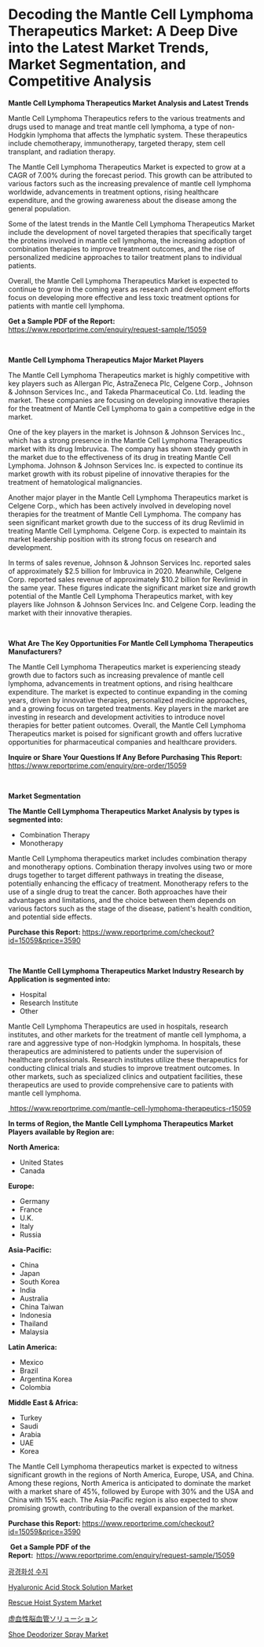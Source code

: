 <p><h1>Decoding the Mantle Cell Lymphoma Therapeutics Market: A Deep Dive into the Latest Market Trends, Market Segmentation, and Competitive Analysis</h1></p><p><strong>Mantle Cell Lymphoma Therapeutics Market Analysis and Latest Trends</strong></p>
<p><p>Mantle Cell Lymphoma Therapeutics refers to the various treatments and drugs used to manage and treat mantle cell lymphoma, a type of non-Hodgkin lymphoma that affects the lymphatic system. These therapeutics include chemotherapy, immunotherapy, targeted therapy, stem cell transplant, and radiation therapy.</p><p>The Mantle Cell Lymphoma Therapeutics Market is expected to grow at a CAGR of 7.00% during the forecast period. This growth can be attributed to various factors such as the increasing prevalence of mantle cell lymphoma worldwide, advancements in treatment options, rising healthcare expenditure, and the growing awareness about the disease among the general population.</p><p>Some of the latest trends in the Mantle Cell Lymphoma Therapeutics Market include the development of novel targeted therapies that specifically target the proteins involved in mantle cell lymphoma, the increasing adoption of combination therapies to improve treatment outcomes, and the rise of personalized medicine approaches to tailor treatment plans to individual patients.</p><p>Overall, the Mantle Cell Lymphoma Therapeutics Market is expected to continue to grow in the coming years as research and development efforts focus on developing more effective and less toxic treatment options for patients with mantle cell lymphoma.</p></p>
<p><strong>Get a Sample PDF of the Report:&nbsp;</strong> <a href="https://www.reportprime.com/enquiry/request-sample/15059">https://www.reportprime.com/enquiry/request-sample/15059</a></p>
<p>&nbsp;</p>
<p><strong>Mantle Cell Lymphoma Therapeutics Major Market Players</strong></p>
<p><p>The Mantle Cell Lymphoma Therapeutics market is highly competitive with key players such as Allergan Plc, AstraZeneca Plc, Celgene Corp., Johnson & Johnson Services Inc., and Takeda Pharmaceutical Co. Ltd. leading the market. These companies are focusing on developing innovative therapies for the treatment of Mantle Cell Lymphoma to gain a competitive edge in the market.</p><p>One of the key players in the market is Johnson & Johnson Services Inc., which has a strong presence in the Mantle Cell Lymphoma Therapeutics market with its drug Imbruvica. The company has shown steady growth in the market due to the effectiveness of its drug in treating Mantle Cell Lymphoma. Johnson & Johnson Services Inc. is expected to continue its market growth with its robust pipeline of innovative therapies for the treatment of hematological malignancies.</p><p>Another major player in the Mantle Cell Lymphoma Therapeutics market is Celgene Corp., which has been actively involved in developing novel therapies for the treatment of Mantle Cell Lymphoma. The company has seen significant market growth due to the success of its drug Revlimid in treating Mantle Cell Lymphoma. Celgene Corp. is expected to maintain its market leadership position with its strong focus on research and development.</p><p>In terms of sales revenue, Johnson & Johnson Services Inc. reported sales of approximately $2.5 billion for Imbruvica in 2020. Meanwhile, Celgene Corp. reported sales revenue of approximately $10.2 billion for Revlimid in the same year. These figures indicate the significant market size and growth potential of the Mantle Cell Lymphoma Therapeutics market, with key players like Johnson & Johnson Services Inc. and Celgene Corp. leading the market with their innovative therapies.</p></p>
<p>&nbsp;</p>
<p><strong>What Are The Key Opportunities For Mantle Cell Lymphoma Therapeutics Manufacturers?</strong></p>
<p><p>The Mantle Cell Lymphoma Therapeutics market is experiencing steady growth due to factors such as increasing prevalence of mantle cell lymphoma, advancements in treatment options, and rising healthcare expenditure. The market is expected to continue expanding in the coming years, driven by innovative therapies, personalized medicine approaches, and a growing focus on targeted treatments. Key players in the market are investing in research and development activities to introduce novel therapies for better patient outcomes. Overall, the Mantle Cell Lymphoma Therapeutics market is poised for significant growth and offers lucrative opportunities for pharmaceutical companies and healthcare providers.</p></p>
<p><strong>Inquire or Share Your Questions If Any Before Purchasing This Report:</strong> <a href="https://www.reportprime.com/enquiry/pre-order/15059">https://www.reportprime.com/enquiry/pre-order/15059</a></p>
<p>&nbsp;</p>
<p><strong>Market Segmentation</strong></p>
<p><strong>The Mantle Cell Lymphoma Therapeutics Market Analysis by types is segmented into:</strong></p>
<p><ul><li>Combination Therapy</li><li>Monotherapy</li></ul></p>
<p><p>Mantle Cell Lymphoma therapeutics market includes combination therapy and monotherapy options. Combination therapy involves using two or more drugs together to target different pathways in treating the disease, potentially enhancing the efficacy of treatment. Monotherapy refers to the use of a single drug to treat the cancer. Both approaches have their advantages and limitations, and the choice between them depends on various factors such as the stage of the disease, patient's health condition, and potential side effects.</p></p>
<p><strong>Purchase this Report:&nbsp;</strong><a href="https://www.reportprime.com/checkout?id=15059&price=3590">https://www.reportprime.com/checkout?id=15059&price=3590</a></p>
<p>&nbsp;</p>
<p><strong>The Mantle Cell Lymphoma Therapeutics Market Industry Research by Application is segmented into:</strong></p>
<p><ul><li>Hospital</li><li>Research Institute</li><li>Other</li></ul></p>
<p><p>Mantle Cell Lymphoma Therapeutics are used in hospitals, research institutes, and other markets for the treatment of mantle cell lymphoma, a rare and aggressive type of non-Hodgkin lymphoma. In hospitals, these therapeutics are administered to patients under the supervision of healthcare professionals. Research institutes utilize these therapeutics for conducting clinical trials and studies to improve treatment outcomes. In other markets, such as specialized clinics and outpatient facilities, these therapeutics are used to provide comprehensive care to patients with mantle cell lymphoma.</p></p>
<p><a href="https://www.reportprime.com/mantle-cell-lymphoma-therapeutics-r15059">&nbsp;https://www.reportprime.com/mantle-cell-lymphoma-therapeutics-r15059</a></p>
<p><strong>In terms of Region, the Mantle Cell Lymphoma Therapeutics Market Players available by Region are:</strong></p>
<p>
    <p> <strong> North America: </strong>
        <ul>
            <li>United States</li>
            <li>Canada</li>
        </ul>
        </p> 
    <p> <strong> Europe: </strong>
        <ul>
            <li>Germany</li>
            <li>France</li>
            <li>U.K.</li>
            <li>Italy</li>
            <li>Russia</li>
        </ul>
        </p> 
    <p> <strong> Asia-Pacific: </strong>
        <ul>
            <li>China</li>
            <li>Japan</li>
            <li>South Korea</li>
            <li>India</li>
            <li>Australia</li>
            <li>China Taiwan</li>
            <li>Indonesia</li>
            <li>Thailand</li>
            <li>Malaysia</li>
        </ul>
        </p> 
    <p> <strong> Latin America: </strong>
        <ul>
            <li>Mexico</li>
            <li>Brazil</li>
            <li>Argentina Korea</li>
            <li>Colombia</li>
        </ul>
        </p> 
    <p> <strong> Middle East & Africa: </strong>
        <ul>
            <li>Turkey</li>
            <li>Saudi</li>
            <li>Arabia</li>
            <li>UAE</li>
            <li>Korea</li>
        </ul>
    </p>
    </p>
<p><p>The Mantle Cell Lymphoma therapeutics market is expected to witness significant growth in the regions of North America, Europe, USA, and China. Among these regions, North America is anticipated to dominate the market with a market share of 45%, followed by Europe with 30% and the USA and China with 15% each. The Asia-Pacific region is also expected to show promising growth, contributing to the overall expansion of the market.</p></p>
<p><strong>Purchase this Report: </strong><a href="https://www.reportprime.com/checkout?id=15059&price=3590">https://www.reportprime.com/checkout?id=15059&price=3590</a></p>
<p>&nbsp;<strong>Get a Sample PDF of the Report:&nbsp;&nbsp;</strong><a href="https://www.reportprime.com/enquiry/request-sample/15059">https://www.reportprime.com/enquiry/request-sample/15059</a></p>
<p><strong></strong></p>
<p><p><a href="https://github.com/Elenrrera7685/Market-Research-Report-List-1/blob/main/842387475803.md">광경화성 수지</a></p><p><a href="https://www.linkedin.com/pulse/hyaluronic-acid-stock-solution-market-trends-forecast-competitive-dkf8f">Hyaluronic Acid Stock Solution Market</a></p><p><a href="https://github.com/sonuprakash1/Market-Research-Report-List-2/blob/main/rescue-hoist-system-market.md">Rescue Hoist System Market</a></p><p><a href="https://github.com/adcxff01450218/Market-Research-Report-List-2/blob/main/933696081340.md">虚血性脳血管ソリューション</a></p><p><a href="https://issuu.com/reportprime-2/docs/shoe-deodorizer-spray-market-size-2030.pptx">Shoe Deodorizer Spray Market</a></p></p>